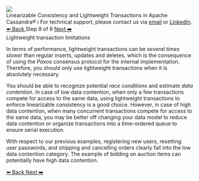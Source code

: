 <!-- TOP -->
<div class="top">
  <img class="scenario-academy-logo" src="https://datastax-academy.github.io/katapod-shared-assets/images/ds-academy-2023.svg" />
  <div class="scenario-title-section">
    <span class="scenario-title">Linearizable Consistency and Lightweight Transactions in Apache Cassandra®</span>
    <span class="scenario-subtitle">ℹ️ For technical support, please contact us via <a href="mailto:aleksandr.volochnev@datastax.com">email</a> or <a href="https://dtsx.io/aleks">LinkedIn</a>.</span>
  </div>
</div>

<!-- NAVIGATION -->
<div id="navigation-top" class="navigation-top">
 <a href='command:katapod.loadPage?[{"step":"step8-cassandra"}]'
   class="btn btn-dark navigation-top-left">⬅️ Back
 </a>
<span class="step-count"> Step 9 of 9</span>
 <a href='command:katapod.loadPage?[{"step":"finish-cassandra"}]'
    class="btn btn-dark navigation-top-right">Next ➡️
  </a>
</div>

<!-- CONTENT -->

<div class="step-title">Lightweight transaction limitations</div>

In terms of performance, lightweight transactions can be *several times slower* than regular inserts, updates and deletes, 
which is the consequence of using the *Paxos* consensus protocol for the internal implementation. Therefore, 
you should only use lightweight transactions when it is absolutely necessary. 

You should be able to recognize potential *race conditions* and estimate *data contention*. 
In case of low data contention, when only a few transactions compete for access to the same data, 
using lightweight transactions to enforce linearizable consistency is a good choice. However, in case of high data contention, 
when many concurrent transactions compete for access to the same data, you may be better off 
changing your data model to reduce data contention or organize transactions into a time-ordered queue to ensure serial execution.

With respect to our previous examples, registering new users,
resetting user passwords, and shipping and cancelling orders clearly fall into the low data contention category.
The example of bidding on auction items can potentially have high data contention.

<!-- NAVIGATION -->
<div id="navigation-bottom" class="navigation-bottom">
 <a href='command:katapod.loadPage?[{"step":"step8-cassandra"}]'
   class="btn btn-dark navigation-bottom-left">⬅️ Back
 </a>
 <a href='command:katapod.loadPage?[{"step":"finish-cassandra"}]'
    class="btn btn-dark navigation-bottom-right">Next ➡️
  </a>
</div>

